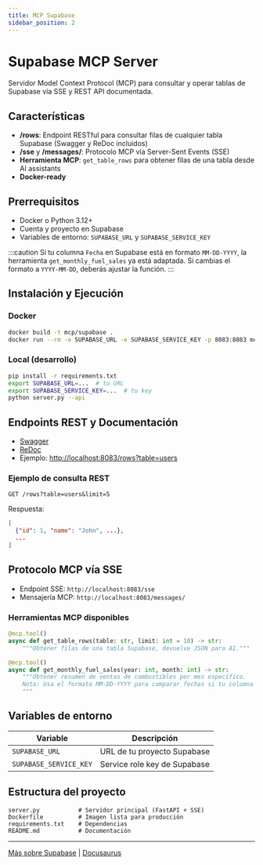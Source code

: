 ```yaml
---
title: MCP Supabase
sidebar_position: 2
---
```


# Supabase MCP Server

Servidor Model Context Protocol (MCP) para consultar y operar tablas de Supabase vía SSE y REST API documentada.

## Características

- **/rows**: Endpoint RESTful para consultar filas de cualquier tabla Supabase (Swagger y ReDoc incluidos)
- **/sse** y **/messages/**: Protocolo MCP vía Server-Sent Events (SSE)
- **Herramienta MCP**: `get_table_rows` para obtener filas de una tabla desde AI assistants
- **Docker-ready**

## Prerrequisitos

- Docker o Python 3.12+
- Cuenta y proyecto en Supabase
- Variables de entorno: `SUPABASE_URL` y `SUPABASE_SERVICE_KEY`

:::caution
Si tu columna `Fecha` en Supabase está en formato `MM-DD-YYYY`, la herramienta `get_monthly_fuel_sales` ya está adaptada. Si cambias el formato a `YYYY-MM-DD`, deberás ajustar la función.
:::

## Instalación y Ejecución

### Docker

```bash
docker build -t mcp/supabase .
docker run --rm -e SUPABASE_URL -e SUPABASE_SERVICE_KEY -p 8083:8083 mcp/supabase --api
```

### Local (desarrollo)

```bash
pip install -r requirements.txt
export SUPABASE_URL=...  # tu URL
export SUPABASE_SERVICE_KEY=...  # tu key
python server.py --api
```

## Endpoints REST y Documentación

- [Swagger](http://localhost:8083/docs)
- [ReDoc](http://localhost:8083/redoc)
- Ejemplo: [http://localhost:8083/rows?table=users](http://localhost:8083/rows?table=users)

### Ejemplo de consulta REST

```http
GET /rows?table=users&limit=5
```
Respuesta:
```json
[
  {"id": 1, "name": "John", ...},
  ...
]
```

## Protocolo MCP vía SSE

- Endpoint SSE: `http://localhost:8083/sse`
- Mensajería MCP: `http://localhost:8083/messages/`

### Herramientas MCP disponibles

```python
@mcp.tool()
async def get_table_rows(table: str, limit: int = 10) -> str:
    """Obtener filas de una tabla Supabase, devuelve JSON para AI."""
```

```python
@mcp.tool()
async def get_monthly_fuel_sales(year: int, month: int) -> str:
    """Obtener resumen de ventas de combustibles por mes específico.
    Nota: Usa el formato MM-DD-YYYY para comparar fechas si tu columna Fecha está así en Supabase.
    """
```

## Variables de entorno

| Variable | Descripción |
|----------|-------------|
| `SUPABASE_URL` | URL de tu proyecto Supabase |
| `SUPABASE_SERVICE_KEY` | Service role key de Supabase |

## Estructura del proyecto

```
server.py           # Servidor principal (FastAPI + SSE)
Dockerfile          # Imagen lista para producción
requirements.txt    # Dependencias
README.md           # Documentación
```

---

[Más sobre Supabase](https://supabase.com/docs) | [Docusaurus](https://docusaurus.io/docs/installation)
